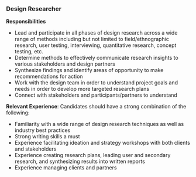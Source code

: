 ### Design Researcher
**Responsibilities**
- Lead and participate in all phases of design research across a wide range of methods including but not limited to field/ethnographic research, user testing, interviewing, quantitative research, concept testing, etc.
- Determine methods to effectively communicate research insights to various stakeholders and design partners
- Synthesize findings and identify areas of opportunity to make recommendations for action
- Work with the design team in order to understand project goals and needs in order to develop more targeted research plans
- Connect with stakeholders and participants/partners to understand

**Relevant Experience**: Candidates should have a strong combination of the following:
- Familiarity with a wide range of design research techniques as well as industry best practices
- Strong writing skills a must
- Experience facilitating ideation and strategy workshops with both clients and stakeholders
- Experience creating research plans, leading user and secondary research, and synthesizing results into written reports
- Experience managing clients and partners
